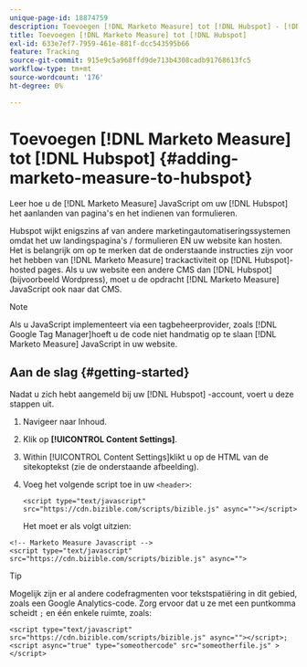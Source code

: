 ```yaml
---
unique-page-id: 18874759
description: Toevoegen [!DNL Marketo Measure] tot [!DNL Hubspot] - [!DNL Marketo Measure]
title: Toevoegen [!DNL Marketo Measure] tot [!DNL Hubspot]
exl-id: 633e7ef7-7959-461e-881f-dcc543595b66
feature: Tracking
source-git-commit: 915e9c5a968ffd9de713b4308cadb91768613fc5
workflow-type: tm+mt
source-wordcount: '176'
ht-degree: 0%

---
```


# Toevoegen [!DNL Marketo Measure] tot [!DNL Hubspot] {#adding-marketo-measure-to-hubspot}

Leer hoe u de [!DNL Marketo Measure] JavaScript om uw [!DNL Hubspot] het aanlanden van pagina&#39;s en het indienen van formulieren.

Hubspot wijkt enigszins af van andere marketingautomatiseringssystemen omdat het uw landingspagina&#39;s / formulieren EN uw website kan hosten. Het is belangrijk om op te merken dat de onderstaande instructies zijn voor het hebben van [!DNL Marketo Measure] trackactiviteit op [!DNL Hubspot]-hosted pages. Als u uw website een andere CMS dan [!DNL Hubspot] (bijvoorbeeld Wordpress), moet u de opdracht [!DNL Marketo Measure] JavaScript ook naar dat CMS.

>[!NOTE]
>
>Als u JavaScript implementeert via een tagbeheerprovider, zoals [!DNL Google Tag Manager]hoeft u de code niet handmatig op te slaan [!DNL Marketo Measure] JavaScript in uw website.

## Aan de slag {#getting-started}

Nadat u zich hebt aangemeld bij uw [!DNL Hubspot] -account, voert u deze stappen uit.

1. Navigeer naar Inhoud.

1. Klik op **[!UICONTROL Content Settings]**.

1. Within [!UICONTROL Content Settings]klikt u op de HTML van de sitekoptekst (zie de onderstaande afbeelding).

1. Voeg het volgende script toe in uw `<header>`:

   `<script type="text/javascript" src="https://cdn.bizible.com/scripts/bizible.js" async=""></script>`

   Het moet er als volgt uitzien:

```text
<!-- Marketo Measure Javascript -->
<script type="text/javascript" src="https://cdn.bizible.com/scripts/bizible.js" async="">
```

>[!TIP]
>
>Mogelijk zijn er al andere codefragmenten voor tekstspatiëring in dit gebied, zoals een Google Analytics-code. Zorg ervoor dat u ze met een puntkomma scheidt `;` en één enkele ruimte, zoals:
>
>`<script type="text/javascript" src="https://cdn.bizible.com/scripts/bizible.js" async=""></script>; <script async="true" type="someothercode" src="someotherfile.js" ></script>`
